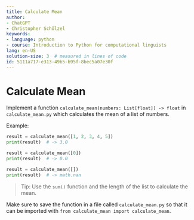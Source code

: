 ```yaml
---
title: Calculate Mean
author:
- ChatGPT
- Christopher Schölzel
keywords:
- language: python
- course: Introduction to Python for computational linguists
lang: en-US
solution-size: 3  # measured in lines of code
id: 5111a717-e313-49b5-b95f-8bec5a07e30f
---
```


# Calculate Mean

Implement a function `calculate_mean(numbers: List[float]) -> float` in `calculate_mean.py` which calculates the mean of a list of numbers.

Example:

```python
result = calculate_mean([1, 2, 3, 4, 5])
print(result)  # -> 3.0

result = calculate_mean([0])
print(result)  # -> 0.0

result = calculate_mean([])
print(result)  # -> math.nan
```

> Tip: Use the `sum()` function and the length of the list to calculate the mean.

Make sure to save the function in a file called `calculate_mean.py` so that it can be imported with `from calculate_mean import calculate_mean`.

